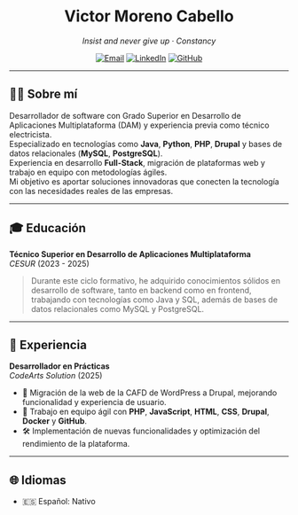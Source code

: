 
<h1 align="center">Victor Moreno Cabello</h1>
<p align="center"><em>Insist and never give up · Constancy</em></p>

<p align="center">
  <a href="mailto:victormorenocabello@gmail.com"><img src="https://img.shields.io/badge/Email-0078D4?style=flat-square&logo=gmail&logoColor=white" alt="Email"></a>
  <a href="https://www.linkedin.com/in/victor-manuel-moreno-cabello/"><img src="https://img.shields.io/badge/LinkedIn-0A66C2?style=flat-square&logo=linkedin&logoColor=white" alt="LinkedIn"></a>
  <a href="https://github.com/VictorPko73"><img src="https://img.shields.io/badge/GitHub-181717?style=flat-square&logo=github&logoColor=white" alt="GitHub"></a>
  
</p>

---

## 👨‍💻 Sobre mí

Desarrollador de software con Grado Superior en Desarrollo de Aplicaciones Multiplataforma (DAM) y experiencia previa como técnico electricista.  
Especializado en tecnologías como **Java**, **Python**, **PHP**, **Drupal** y bases de datos relacionales (**MySQL**, **PostgreSQL**).  
Experiencia en desarrollo **Full-Stack**, migración de plataformas web y trabajo en equipo con metodologías ágiles.  
Mi objetivo es aportar soluciones innovadoras que conecten la tecnología con las necesidades reales de las empresas.

---

## 🎓 Educación

**Técnico Superior en Desarrollo de Aplicaciones Multiplataforma**  
_CESUR_ (2023 - 2025)  
> Durante este ciclo formativo, he adquirido conocimientos sólidos en desarrollo de software, tanto en backend como en frontend, trabajando con tecnologías como Java y SQL, además de bases de datos relacionales como MySQL y PostgreSQL.

---

## 💼 Experiencia

**Desarrollador en Prácticas**  
_CodeArts Solution_ (2025)  
- 🚀 Migración de la web de la CAFD de WordPress a Drupal, mejorando funcionalidad y experiencia de usuario.
- 🤝 Trabajo en equipo ágil con **PHP**, **JavaScript**, **HTML**, **CSS**, **Drupal**, **Docker** y **GitHub**.
- 🛠️ Implementación de nuevas funcionalidades y optimización del rendimiento de la plataforma.

---

## 🌐 Idiomas

- 🇪🇸 Español: Nativo

